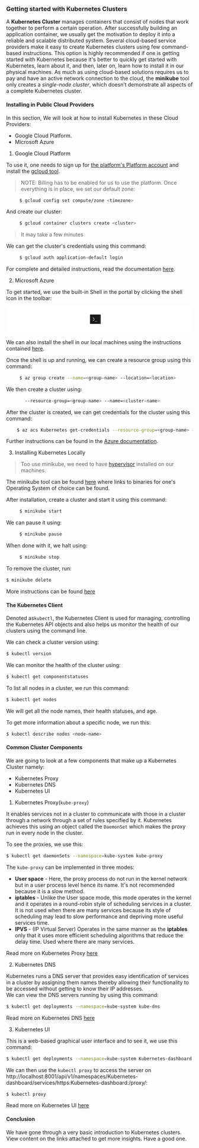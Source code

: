 ### Getting started with Kubernetes Clusters

A **Kubernetes Cluster**  manages containers that consist of nodes that work together to perform a certain operation.
After successfully building an application container, we usually get the motivation to deploy it into a reliable and scalable distributed system. Several cloud-based service providers make it easy to create Kubernetes clusters using few command-based instructions. This option is highly recommended if one is getting started with Kubernetes because  it's better to quickly get started with
Kubernetes, learn about it, and then, later on, learn how to install it in our physical machines. As much as using cloud-based solutions requires us to pay and have an active network connection to the cloud,  the **minikube** tool only creates a *single-node cluster*, which doesn’t demonstrate all aspects of a complete Kubernetes cluster.

#### Installing in Public Cloud Providers

In this section, We will look at how to install Kubernetes in these Cloud Providers:

- Google Cloud Platform.
- Microsoft Azure

1. Google Cloud Platform

To use it, one needs to sign up for [the platform's Platform account](https://console.cloud.google.com/freetrial?_ga=2.256403528.294839319.1619953021-1551188299.1619953021) and install the [gcloud tool](https://cloud.google.com/sdk/docs/install).

> NOTE: Billing has to be enabled for us to use the platform.
Once everything is in place, we set our default zone:

```bash
     $ gcloud config set compute/zone <timezone>
```     

And create our cluster:

```bash
     $ gcloud container clusters create <cluster>
```

> It may take a few minutes

We can get the cluster's credentials using this command:

```bash
     $ gcloud auth application-default login
```

For complete and detailed instructions, read the documentation [here](https://cloud.google.com/Kubernetes-engine/docs/how-to/).

2. Microsoft Azure

To get started, we use the built-in Shell in the portal by clicking the shell icon in the toolbar:

![Shell icon](shell.png)

We can also install the shell in our local machines using the instructions contained [here](https://docs.microsoft.com/cli/azure/install-azure-cli).

Once the shell is up and running, we can create a resource group using this command:

```bash
     $ az group create --name=<group-name> --location=<location>
```

We then create a cluster using:

```bash
       --resource-group=<group-name> --name=<cluster-name>
```

After the cluster is created, we can get credentials
for the cluster using this command:

```bash
    $ az acs Kubernetes get-credentials --resource-group=<group-name> --name=<cluster-name>
```

Further instructions can be found in the [Azure documentation](https://docs.microsoft.com/en-us/azure/aks/Kubernetes-walkthrough).

3. Installing Kubernetes Locally

> Too use minikube, we need to have [hypervisor](https://www.vmware.com/topics/glossary/content/hypervisor#:~:text=A%20hypervisor%2C%20also%20known%20as,such%20as%20memory%20and%20processing.) installed on our machines.

The minikube tool can be found [here](https://github.com/Kubernetes/minikube) where links to binaries for one's Operating System of choice can be found. 

After installation, create a cluster and start it using this command:

```bash
     $ minikube start
```

We can pause it using:

```bash
     $ minikube pause
```

When done with it, we halt using:

```bash
     $ minikube stop
```    

To remove the cluster, run:

```bash
$ minikube delete
```

More instructions can be found [here](https://minikube.sigs.k8s.io/docs/start/)

#### The Kubernetes Client

Denoted as`kubectl`, the Kubernetes Client is used for managing, controlling the Kubernetes API objects and also helps us monitor the health of our clusters using the command line.

We can check a cluster version using:

```bash
$ kubectl version
```

We can monitor the health of the cluster using:

```bash
$ kubectl get componentstatuses
```

To list all nodes in a cluster, we run this command:

```bash
$ kubectl get nodes
```

We will get all the node names, their health statuses, and age.

To get more information about a specific node, we run this:

```bash
$ kubectl describe nodes <node-name>
```

#### Common Cluster Components

We are going to look at a few components that make up a Kubernetes Cluster namely:

- Kubernetes Proxy
- Kubernetes DNS
- Kubernetes UI

1. Kubernetes Proxy(```kube-proxy```)

It enables services not in a cluster to communicate with those in a cluster through a network through a set of rules specified by it. Kubernetes achieves this using an object called the `DaemonSet` which makes the proxy run in every node in the cluster. 

To see the proxies, we use this:

```bash
$ kubectl get daemonSets --namespace=kube-system kube-proxy

```
The `kube-proxy` can be implemented in three modes:
- **User space** - Here, the proxy process do not run in the kernel network but in a user process level hence its name. It's not recommended because it is a slow method.
- **iptables** - Unlike the User space mode, this mode operates in the kernel and it operates in a round-robin style of scheduling services in a cluster. It is not used when there are many services because its style of scheduling may lead to slow performance and depriving more useful services time.
- **IPVS** - (IP Virtual Server) Operates in the same manner as the **iptables** only that it uses more efficient scheduling algorithms that reduce the delay time. Used where there are many services.

Read more on Kubernetes Proxy [here](https://Kubernetes.io/docs/concepts/cluster-administration/proxies/)

2. Kubernetes DNS

Kubernetes runs a DNS server that provides easy identification of services in a cluster by assigning them names thereby allowing their functionality to be accessed without getting to know their IP addresses.  
We can view the DNS servers running by using this command:

```bash
$ kubectl get deployments --namespace=kube-system kube-dns
```
Read more on Kubernetes DNS [here](https://Kubernetes.io/docs/concepts/services-networking/dns-pod-service/)

3. Kubernetes UI

This is a web-based graphical user interface and to see it, we use this command:

```bash
$ kubectl get deployments --namespace=kube-system Kubernetes-dashboard
```

We can then use the `kubectl proxy` to access the server on http://localhost:8001/api/v1/namespaces/Kubernetes-dashboard/services/https:Kubernetes-dashboard:/proxy/:

```bash
$ kubectl proxy
```
Read more on Kubernetes UI [here](https://Kubernetes.io/docs/tasks/access-application-cluster/web-ui-dashboard/)

#### Conclusion

We have gone through a very basic introduction to Kubernetes clusters. View content on the links attached to get more insights. Have a good one.